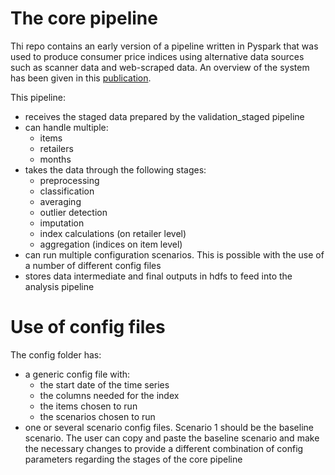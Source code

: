 # The core pipeline

Thi repo contains an early version of a pipeline written in Pyspark that was used to produce consumer price indices using alternative data sources such as scanner data and web-scraped data. An overview of the system has been given in this [publication](https://www.ons.gov.uk/economy/inflationandpriceindices/articles/usingalternativedatasourcesinconsumerpriceindices/may2019).

This pipeline:
* receives the staged data prepared by the validation_staged pipeline
* can handle multiple:
    - items
    - retailers
    - months
* takes the data through the following stages:
    - preprocessing
    - classification
    - averaging
    - outlier detection
    - imputation
    - index calculations (on retailer level)
    - aggregation (indices on item level)
* can run multiple configuration scenarios. This is possible with the use of a number of different config files
* stores data intermediate and final outputs in hdfs to feed into the analysis pipeline

# Use of config files

The config folder has:
* a generic config file with:
    - the start date of the time series
    - the columns needed for the index
    - the items chosen to run
    - the scenarios chosen to run
* one or several scenario config files. Scenario 1 should be the baseline scenario.
The user can copy and paste the baseline scenario and make the necessary changes
to provide a different combination of config parameters regarding the stages of the core pipeline
